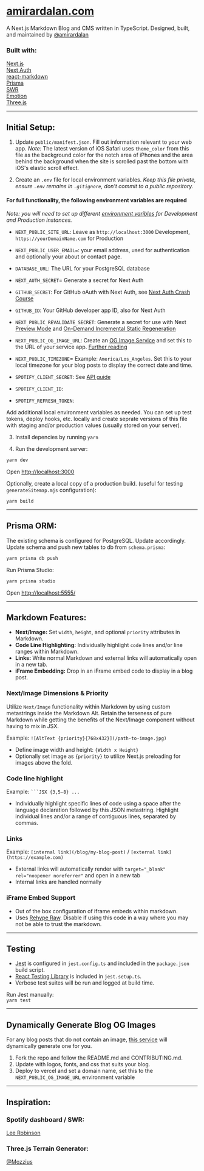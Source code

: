 # [amirardalan.com](https://amirardalan.com)

A Next.js Markdown Blog and CMS written in TypeScript. Designed, built, and maintained by [@amirardalan](https://github.com/amirardalan)

### Built with:

[Next.js](https://github.com/vercel/next.js/)  
[Next Auth](https://next-auth.js.org/)  
[react-markdown](https://github.com/remarkjs/react-markdown)  
[Prisma](https://github.com/prisma/prisma)  
[SWR](https://github.com/vercel/swr)  
[Emotion](https://github.com/emotion-js/emotion)  
[Three.js](https://github.com/mrdoob/three.js/)  

---

## Initial Setup: 
1. Update `public/manifest.json`. Fill out information relevant to your web app. _Note:_ The latest version of iOS Safari uses `theme_color` from this file as the background color for the notch area of iPhones and the area behind the background when the site is scrolled past the bottom with iOS's elastic scroll effect.

2. Create an `.env` file for local environment variables.
_Keep this file private, ensure `.env` remains in `.gitignore`, don't commit to a public repository._

#### For full functionality, the following environment variables are required

_Note: you will need to set up different [environment varibles](https://vercel.com/docs/concepts/projects/environment-variables) for Development and Production instances._

- `NEXT_PUBLIC_SITE_URL`: Leave as `http://localhost:3000` Development, `https://yourDomainName.com` for Production
- `NEXT_PUBLIC_USER_EMAIL=`: your email address, used for authentication and optionally your about or contact page.  

- `DATABASE_URL`: The URL for your PostgreSQL database  

- `NEXT_AUTH_SECRET`= Generate a secret for Next Auth
- `GITHUB_SECRET`: For GitHub oAuth with Next Auth, see [Next Auth Crash Course](https://www.youtube.com/watch?v=o_wZIVmWteQ)
- `GITHUB_ID`: Your GitHub developer app ID, also for Next Auth  

- `NEXT_PUBLIC_REVALIDATE_SECRET`: Generate a secret for use with Next [Preview Mode](https://nextjs.org/docs/advanced-features/preview-mode) and [On-Demand Incremental Static Regeneration](https://nextjs.org/docs/basic-features/data-fetching/incremental-static-regeneration#on-demand-revalidation-beta)
- `NEXT_PUBLIC_OG_IMAGE_URL`: Create an [OG Image Service](https://github.com/vercel/og-image) and set this to the URL of your service app. [Further reading](#dynamically-generate-blog-og-images)
- `NEXT_PUBLIC_TIMEZONE`= Example: `America/Los_Angeles`. Set this to your local timezone for your blog posts to display the correct date and time.  

- `SPOTIFY_CLIENT_SECRET`: See [API guide](https://developer.spotify.com/documentation/web-api/quick-start/)
- `SPOTIFY_CLIENT_ID`: 
- `SPOTIFY_REFRESH_TOKEN`:  

Add additional local environment variables as needed. You can set up test tokens, deploy hooks, etc. locally and create seprate versions of this file with staging and/or production values (usually stored on your server).

3. Install depencies by running `yarn`

4. Run the development server:

```bash
yarn dev
```

Open [http://localhost:3000](http://localhost:3000)

Optionally, create a local copy of a production build. (useful for testing `generateSitemap.mjs` configuration):

```bash
yarn build
```
---

## Prisma ORM:

The existing schema is configured for PostgreSQL. Update accordingly.  
Update schema and push new tables to db from `schema.prisma`:

```bash
yarn prisma db push
```

Run Prisma Studio:

```bash
yarn prisma studio
```

Open [http://localhost:5555/](http://localhost:5555/)

---

## Markdown Features:
- **Next/Image:** Set `width`, `height`, and optional `priority` attributes in Markdown.
- **Code Line Highlighting:** Individually highlight `code` lines and/or line ranges within Markdown.
- **Links:** Write normal Markdown and external links will automatically open in a new tab.
- **iFrame Embedding:** Drop in an iFrame embed code to display in a blog post.

### Next/Image Dimensions & Priority
Utilize `Next/Image` functionality within Markdown by using custom metastrings inside the Markdown Alt.
Retain the terseness of pure Markdown while getting the benefits of the Next/Image component without having to mix in JSX.

Example: `![AltText {priority}{768x432}](/path-to-image.jpg)`
- Define image width and height: `{Width x Height}`
- Optionally set image as `{priority}` to utilize Next.js preloading for images above the fold.

### Code line highlight
Example: ` ```JSX {3,5-8} ... `
- Individually highlight specific lines of code using a space after the language declaration followed by this JSON metastring. Highlight individual lines and/or a range of contiguous lines, separated by commas.

### Links
Example: `[internal link](/blog/my-blog-post)` / `[external link](https://example.com)`
- External links will automatically render with `target="_blank" rel="noopener noreferrer"` and open in a new tab
- Internal links are handled normally

### iFrame Embed Support
- Out of the box configuration of iframe embeds within markdown.
- Uses [Rehype Raw](https://github.com/rehypejs/rehype-raw). Disable if using this code in a way where you may not be able to trust the markdown.

---

## Testing

- [Jest](jestjs.io/) is configured in `jest.config.ts` and included in the `package.json` build script.
- [React Testing Library](https://github.com/testing-library/react-testing-library) is included in `jest.setup.ts`.
- Verbose test suites will be run and logged at build time.

Run Jest manually:  
`yarn test`

---

## Dynamically Generate Blog OG Images
For any blog posts that do not contain an image, [this service](https://github.com/vercel/og-image) will dynamically generate one for you.

1. Fork the repo and follow the README.md and CONTRIBUTING.md.
2. Update with logos, fonts, and css that suits your blog.
3. Deploy to vercel and set a domain name, set this to the `NEXT_PUBLIC_OG_IMAGE_URL` environment variable

---

## Inspiration:

### Spotify dashboard / SWR:
[Lee Robinson](https://github.com/leerob/leerob.io)

### Three.js Terrain Generator:
[@Mozzius](https://github.com/Mozzius/terrain-fiber)




